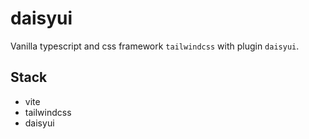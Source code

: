 # daisyui

Vanilla typescript and css framework `tailwindcss` with plugin `daisyui`.

## Stack

- vite
- tailwindcss
- daisyui